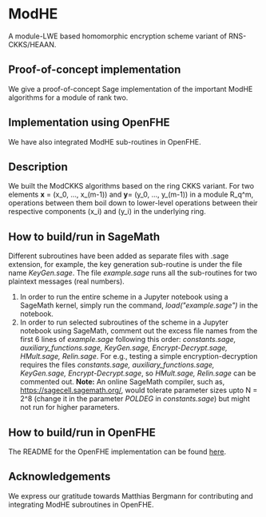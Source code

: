 # ModHE
A module-LWE based homomorphic encryption scheme variant of RNS-CKKS/HEAAN.

## Proof-of-concept implementation
We give a proof-of-concept Sage implementation of the important ModHE algorithms for a module of rank two.

## Implementation using OpenFHE
We have also integrated ModHE sub-routines in OpenFHE. 

## Description
We built the ModCKKS algorithms based on the ring CKKS variant. For two elements **x** = (x_0, ..., x_(m-1))  and **y**= (y_0, ..., y_(m-1))  in a module R_q^m, operations between them boil down to lower-level operations between their respective components (x_i) and (y_i) in the underlying ring. 

## How to build/run in SageMath
Different subroutines have been added as separate files with .sage extension, for example, the key generation sub-routine is under the file name *KeyGen.sage*. The file *example.sage* runs all the sub-routines for two plaintext messages (real numbers).
1. In order to run the entire scheme in a Jupyter notebook using a SageMath kernel, simply run the command, *load("example.sage")* in the notebook.
2. In order to run selected subroutines of the scheme in a Jupyter notebook using SageMath,  comment out the excess file names from the first 6 lines of *example.sage* following this order: *constants.sage, auxiliary_functions.sage, KeyGen.sage, Encrypt-Decrypt.sage, HMult.sage, Relin.sage*. For e.g., testing a simple encryption-decryption requires the files *constants.sage, auxiliary_functions.sage, KeyGen.sage, Encrypt-Decrypt.sage*, so *HMult.sage, Relin.sage* can be commented out.
**Note:** An online SageMath compiler, such as, https://sagecell.sagemath.org/, would tolerate parameter sizes upto N = 2^8 (change it in the parameter *POLDEG* in *constants.sage*) but might not run for higher parameters.

## How to build/run in OpenFHE

The README for the OpenFHE implementation can be found [here](openfhe-development/README.md).

## Acknowledgements

We express our gratitude towards Matthias Bergmann for contributing and integrating ModHE subroutines in OpenFHE. 
